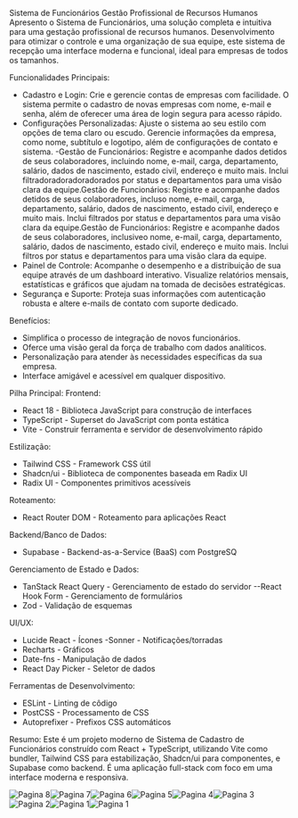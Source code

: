 Sistema de Funcionários  Gestão Profissional de Recursos Humanos
Apresento o Sistema de Funcionários, uma solução completa e intuitiva para uma gestação profissional de recursos humanos. Desenvolvimento para otimizar o controle e uma organização de sua equipe, este sistema de recepção uma interface moderna e funcional, ideal para empresas de todos os tamanhos.

Funcionalidades Principais:
- Cadastro e Login: Crie e gerencie contas de empresas com facilidade. O sistema permite o cadastro de novas empresas com nome, e-mail e senha, além de oferecer uma área de login segura para acesso rápido.
- Configurações Personalizadas: Ajuste o sistema ao seu estilo com opções de tema claro ou escudo. Gerencie informações da empresa, como nome, subtítulo e logotipo, além de configurações de contato e sistema.
-Gestão de Funcionários: Registre e acompanhe dados detidos de seus colaboradores, incluindo nome, e-mail, carga, departamento, salário, dados de nascimento, estado civil, endereço e muito mais. Inclui filtradoradoradoradorados por status e departamentos para uma visão clara da equipe.Gestão de Funcionários: Registre e acompanhe dados detidos de seus colaboradores, incluso nome, e-mail, carga, departamento, salário, dados de nascimento, estado civil, endereço e muito mais. Inclui filtrados por status e departamentos para uma visão clara da equipe.Gestão de Funcionários: Registre e acompanhe dados de seus colaboradores, inclusiveo nome, e-mail, carga, departamento, salário, dados de nascimento, estado civil, endereço e muito mais. Inclui filtros por status e departamentos para uma visão clara da equipe.
- Painel de Controle: Acompanhe o desempenho e a distribuição de sua equipe através de um dashboard interativo. Visualize relatórios mensais, estatísticas e gráficos que ajudam na tomada de decisões estratégicas.
- Segurança e Suporte: Proteja suas informações com autenticação robusta e altere e-mails de contato com suporte dedicado.

Benefícios:
- Simplifica o processo de integração de novos funcionários.
- Oferce uma visão geral da força de trabalho com dados analíticos.
- Personalização para atender às necessidades específicas da sua empresa.
- Interface amigável e acessível em qualquer dispositivo.

 Pilha Principal:
Frontend:
- React 18 - Biblioteca JavaScript para construção de interfaces
- TypeScript - Superset do JavaScript com ponta estática
- Vite - Construir ferramenta e servidor de desenvolvimento rápido

Estilização:
- Tailwind CSS - Framework CSS útil
- Shadcn/ui - Biblioteca de componentes baseada em Radix UI
- Radix UI - Componentes primitivos acessíveis

Roteamento:
- React Router DOM - Roteamento para aplicações React

Backend/Banco de Dados:
- Supabase - Backend-as-a-Service (BaaS) com PostgreSQ

 Gerenciamento de Estado e Dados:
- TanStack React Query - Gerenciamento de estado do servidor
--React Hook Form - Gerenciamento de formulários
- Zod - Validação de esquemas

UI/UX:
- Lucide React - Ícones
 -Sonner - Notificações/torradas
- Recharts - Gráficos
- Date-fns - Manipulação de dados
- React Day Picker - Seletor de dados

Ferramentas de Desenvolvimento:
- ESLint - Linting de côdigo
- PostCSS - Processamento de CSS
- Autoprefixer - Prefixos CSS automáticos

 Resumo:
Este é um projeto moderno de Sistema de Cadastro de Funcionários construído com React + TypeScript, utilizando Vite como bundler, Tailwind CSS para estabilização, Shadcn/ui para componentes, e Supabase como backend. É uma aplicação full-stack com foco em uma interface moderna e responsiva.

![Pagina 8](https://github.com/user-attachments/assets/4ce44544-ea60-4a27-bc78-b5dc034e0b35)![Pagina 7](https://github.com/user-attachments/assets/df485518-a098-40c5-a780-3b6f551f02b4)![Pagina 6](https://github.com/user-attachments/assets/14495594-42ff-452b-868a-e308702139ac)![Pagina 5](https://github.com/user-attachments/assets/02c2b9b3-df44-427c-9bbc-4676bebca29e)![Pagina 4](https://github.com/user-attachments/assets/22d9d976-0097-49f5-98e0-bc60546d0dbf)![Pagina 3](https://github.com/user-attachments/assets/47b70b4e-3c88-41a8-b197-80fc23ca15f1)![Pagina 2](https://github.com/user-attachments/assets/7aefb0a1-bdcb-409d-a045-3308c4360c7a)![Pagina 1](https://github.com/user-attachments/assets/35771855-1453-4b0e-bbf8-7e98679687ef)![Pagina 1](https://github.com/user-attachments/assets/83642c75-3cc2-4283-b0e6-cc3163159c37)












  
